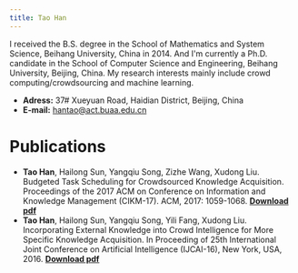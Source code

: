 ```yaml
---
title: Tao Han
---
```


I received the B.S. degree in the School of Mathematics and System Science, Beihang University, China in 2014. And I'm currently a Ph.D. candidate in the School of Computer Science and Engineering, Beihang University, Beijing, China. My research interests mainly include crowd computing/crowdsourcing and machine learning.

- **Adress:** 37# Xueyuan Road, Haidian District, Beijing, China
- **E-mail:** hantao@act.buaa.edu.cn

# Publications

- **Tao Han**, Hailong Sun, Yangqiu Song, Zizhe Wang, Xudong Liu. Budgeted Task Scheduling for Crowdsourced Knowledge Acquisition. Proceedings of the 2017 ACM on Conference on Information and Knowledge Management (CIKM-17). ACM, 2017: 1059-1068. [**Download pdf**](https://raw.githubusercontent.com/maifulmax/maifulmax.github.io/master/source/paper/IJCAI2016SEEK.pdf)
- **Tao Han**, Hailong Sun, Yangqiu Song, Yili Fang, Xudong Liu. Incorporating External Knowledge into Crowd Intelligence for More Specific Knowledge Acquisition. In Proceeding of 25th International Joint Conference on Artificial Intelligence (IJCAI-16), New York, USA, 2016. [**Download pdf**](https://raw.githubusercontent.com/maifulmax/maifulmax.github.io/master/source/paper/CIKM2017BTSK.pdf)